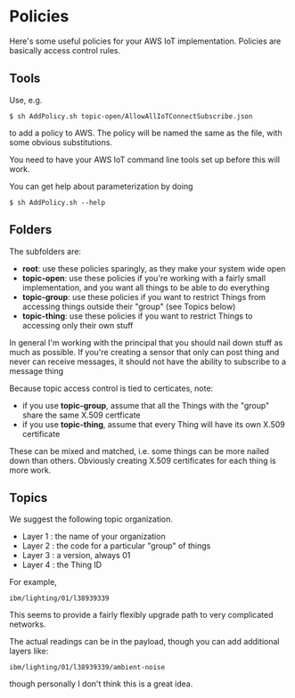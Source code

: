 # Policies

Here's some useful policies for your AWS IoT implementation.
Policies are basically access control rules.

## Tools

Use, e.g. 
    
    $ sh AddPolicy.sh topic-open/AllowAllIoTConnectSubscribe.json

to add a policy to AWS. The policy will be named the same as the file,
with some obvious substitutions. 

You need to have your AWS IoT command line tools set up before this will work.

You can get help about parameterization by doing

    $ sh AddPolicy.sh --help

## Folders

The subfolders are:

* **root**: use these policies sparingly, as they make your system wide open
* **topic-open**: use these policies if you're working with a fairly small implementation, and you want all things to be able to do everything
* **topic-group**: use these policies if you want to restrict Things from accessing things outside their "group" (see Topics below)
* **topic-thing**: use these policies if you want to restrict Things to accessing only their own stuff

In general I'm working with the principal that you should nail down stuff as much as possible.
If you're creating a sensor that only can post thing and never can receive messages,
it should not have the ability to subscribe to a message thing

Because topic access control is tied to certicates, note:

* if you use **topic-group**, assume that all the Things with the "group" share the same X.509 certficate
* if you use **topic-thing**, assume that every Thing will have its own X.509 certificate

These can be mixed and matched, i.e. some things can be more nailed down than others. Obviously creating 
X.509 certificates for each thing is more work.

## Topics

We suggest the following topic organization.

* Layer 1 : the name of your organization
* Layer 2 : the code for a particular "group" of things
* Layer 3 : a version, always 01 
* Layer 4 : the Thing ID

For example,

    ibm/lighting/01/l38939339

This seems to provide a fairly flexibly upgrade path to very complicated networks.

The actual readings can be in the payload, though you can add additional layers like:
    
    ibm/lighting/01/l38939339/ambient-noise

though personally I don't think this is a great idea.

